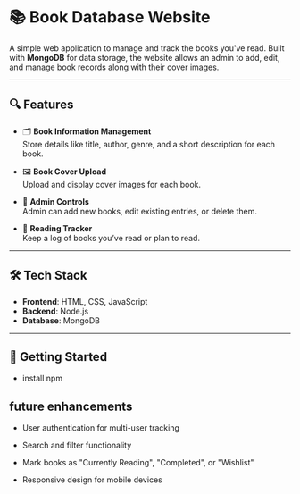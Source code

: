# 📚 Book Database Website

A simple web application to manage and track the books you've read. Built with **MongoDB** for data storage, the website allows an admin to add, edit, and manage book records along with their cover images.

---

## 🔍 Features

- 🗂️ **Book Information Management**  
  Store details like title, author, genre, and a short description for each book.

- 🖼️ **Book Cover Upload**  
  Upload and display cover images for each book.

- 🔧 **Admin Controls**  
  Admin can add new books, edit existing entries, or delete them.

- 📖 **Reading Tracker**  
  Keep a log of books you’ve read or plan to read.

---

## 🛠️ Tech Stack

- **Frontend**: HTML, CSS, JavaScript 
- **Backend**: Node.js 
- **Database**: MongoDB

---

## 🚀 Getting Started

- install npm

## future enhancements
- User authentication for multi-user tracking

- Search and filter functionality

- Mark books as "Currently Reading", "Completed", or "Wishlist"

- Responsive design for mobile devices
